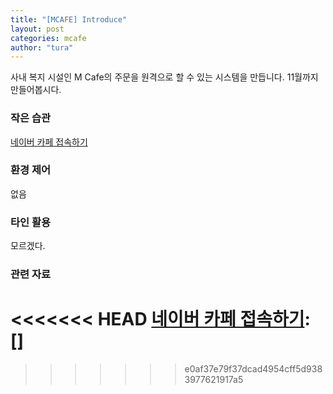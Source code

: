```yaml
---
title: "[MCAFE] Introduce"
layout: post
categories: mcafe
author: "tura"
---
```


사내 복지 시설인 M Cafe의 주문을 원격으로 할 수 있는 시스템을 만듭니다. 11월까지 만들어봅시다.

### 작은 습관
[네이버 카페 접속하기][네이버 카페 접속하기]

### 환경 제어
없음

### 타인 활용
모르겠다.

### 관련 자료


<<<<<<< HEAD
[네이버 카페 접속하기]: []
=======
[네이버 카페 접속하기]: [http://cafe.naver.com/devfarm]
>>>>>>> e0af37e79f37dcad4954cff5d9383977621917a5
